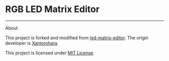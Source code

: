 # RGB LED Matrix Editor



----
About

This project is forked and modified from [led-matrix-editor](https://github.com/xantorohara/led-matrix-editor). The origin developer is [Xantorohara](xantorohara@gmail.com).

This project is licensed under [MIT License](./LICENSE).


